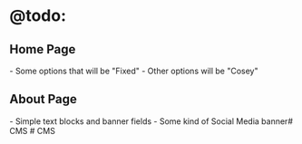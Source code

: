 <h1>@todo:</h1>

<h2>Home Page</h2>
- Some options that will be "Fixed"
- Other options will be "Cosey"

<h2>About Page</h2>
- Simple text blocks and banner fields
- Some kind of Social Media banner#   C M S  
 #   C M S  
 